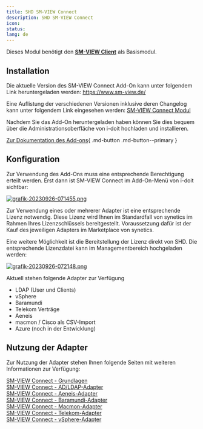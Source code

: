 ```yaml
---
title: SHD SM-VIEW Connect
description: SHD SM-VIEW Connect
icon:
status:
lang: de
---
```


Dieses Modul benötigt den [**SM-VIEW Client**](https://smdocu.atlassian.net/wiki/spaces/SKB/pages/742260740/SM-VIEW+Client) als Basismodul.

## Installation

Die aktuelle Version des SM-VIEW Connect Add-On kann unter folgendem Link heruntergeladen werden: <https://www.sm-view.de/>

Eine Auflistung der verschiedenen Versionen inklusive deren Changelog kann unter folgendem Link eingesehen werden: [SM-VIEW Connect Modul](https://smdocu.atlassian.net/wiki/x/KwCcgw)

Nachdem Sie das Add-On heruntergeladen haben können Sie dies bequem über die Administrationsoberfläche von i-doit hochladen und installieren.

[Zur Dokumentation des Add-ons](https://smdocu.atlassian.net/wiki/spaces/SKB/pages/2185429011/Modul+Connect){ .md-button .md-button--primary }

## Konfiguration

Zur Verwendung des Add-Ons muss eine entsprechende Berechtigung erteilt werden. Erst dann ist SM-VIEW Connect im Add-On-Menü von i-doit sichtbar:

[![grafik-20230926-071455.png](../../assets/images/de/i-doit-pro-add-ons/sm-view-connect/grafik-20230926-071455.png)](../..//assets/images/de/i-doit-pro-add-ons/sm-view-connect/grafik-20230926-071455.png)

Zur Verwendung eines oder mehrerer Adapter ist eine entsprechende Lizenz notwendig. Diese Lizenz wird Ihnen im Standardfall von synetics im Rahmen Ihres Lizenzschlüssels bereitgestellt. Voraussetzung dafür ist der Kauf des jeweiligen Adapters im Marketplace von synetics.

Eine weitere Möglichkeit ist die Bereitstellung der Lizenz direkt von SHD. Die entsprechende Lizenzdatei kann im Managementbereich hochgeladen werden:

[![grafik-20230926-072148.png](../../assets/images/de/i-doit-pro-add-ons/sm-view-connect/grafik-20230926-072148.png)](../..//assets/images/de/i-doit-pro-add-ons/sm-view-connect/grafik-20230926-072148.png)

Aktuell stehen folgende Adapter zur Verfügung

-   LDAP (User und Clients)
-   vSphere
-   Baramundi
-   Telekom Verträge
-   Aeneis
-   macmon / Cisco als CSV-Import
-   Azure (noch in der Entwicklung)

## Nutzung der Adapter

Zur Nutzung der Adapter stehen Ihnen folgende Seiten mit weiteren Informationen zur Verfügung:

[SM-VIEW Connect - Grundlagen](https://smdocu.atlassian.net/wiki/spaces/SKB/pages/2296709121/SM-VIEW+Connect+-+Grundlagen)<br>
[SM-VIEW Connect - AD/LDAP-Adapter](https://smdocu.atlassian.net/wiki/spaces/SKB/pages/2308636717)<br>
[SM-VIEW Connect - Aeneis-Adapter](https://smdocu.atlassian.net/wiki/spaces/SKB/pages/2308538370/SM-VIEW+Connect+-+Aeneis-Adapter)<br>
[SM-VIEW Connect - Baramundi-Adapter](https://smdocu.atlassian.net/wiki/spaces/SKB/pages/2296479745/SM-VIEW+Connect+-+Baramundi-Adapter)<br>
[SM-VIEW Connect - Macmon-Adapter](https://smdocu.atlassian.net/wiki/spaces/SKB/pages/2337341442/SM-VIEW+Connect+-+Macmon-Adapter)<br>
[SM-VIEW Connect - Telekom-Adapter](https://smdocu.atlassian.net/wiki/spaces/SKB/pages/2296709154/SM-VIEW+Connect+-+Telekom-Adapter)<br>
[SM-VIEW Connect - vSphere-Adapter](https://smdocu.atlassian.net/wiki/spaces/SKB/pages/2308636674/SM-VIEW+Connect+-+vSphere-Adapter)
